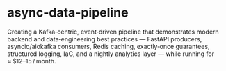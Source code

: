 # async-data-pipeline

Creating a Kafka‑centric, event‑driven pipeline that demonstrates modern backend and data‑engineering best practices — FastAPI producers, asyncio/aiokafka consumers, Redis caching, exactly‑once guarantees, structured logging, IaC, and a nightly analytics layer — while running for ≈ $12–15 / month.
